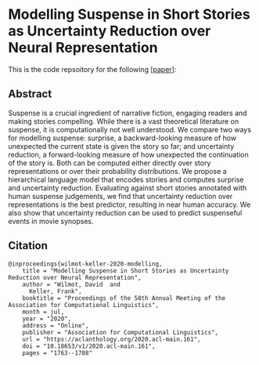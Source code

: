 # Modelling Suspense in Short Stories as Uncertainty Reduction over Neural Representation

This is the code repsoitory for the following [[paper]](https://aclanthology.org/2020.acl-main.161/):

## Abstract

Suspense is a crucial ingredient of narrative fiction, engaging readers and making stories compelling. While there is a vast theoretical literature on suspense, it is computationally not well understood. We compare two ways for modelling suspense: surprise, a backward-looking measure of how unexpected the current state is given the story so far; and uncertainty reduction, a forward-looking measure of how unexpected the continuation of the story is. Both can be computed either directly over story representations or over their probability distributions. We propose a hierarchical language model that encodes stories and computes surprise and uncertainty reduction. Evaluating against short stories annotated with human suspense judgements, we find that uncertainty reduction over representations is the best predictor, resulting in near human accuracy. We also show that uncertainty reduction can be used to predict suspenseful events in movie synopses.

## Citation

```
@inproceedings{wilmot-keller-2020-modelling,
    title = "Modelling Suspense in Short Stories as Uncertainty Reduction over Neural Representation",
    author = "Wilmot, David  and
      Keller, Frank",
    booktitle = "Proceedings of the 58th Annual Meeting of the Association for Computational Linguistics",
    month = jul,
    year = "2020",
    address = "Online",
    publisher = "Association for Computational Linguistics",
    url = "https://aclanthology.org/2020.acl-main.161",
    doi = "10.18653/v1/2020.acl-main.161",
    pages = "1763--1788"
```
